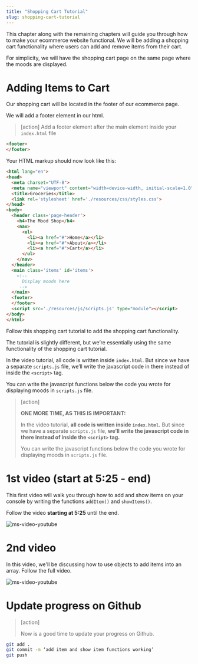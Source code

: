 ```yaml
---
title: "Shopping Cart Tutorial"
slug: shopping-cart-tutorial
---
```


This chapter along with the remaining chapters will guide you through how to make your ecommerce website functional. We will be adding a shopping cart functionality where users can add and remove items from their cart.

 For simplicity, we will have the shopping cart page on the same page where the moods are displayed.

# Adding Items to Cart

Our shopping cart will be located in the footer of our ecommerce page.

We will add a footer element in our html.
>[action]
> Add a footer element after the main element inside your ```index.html``` file
>
```html
<footer>
</footer>
```

Your HTML markup should now look like this:

```html
<html lang="en">
<head>
  <meta charset="UTF-8">
  <meta name="viewport" content="width=device-width, initial-scale=1.0">
  <title>Groceries</title>
  <link rel='stylesheet' href='./resources/css/styles.css'>
</head>
<body>
  <header class='page-header'>
    <h4>The Mood Shop</h4>
    <nav>
      <ul>
        <li><a href="#">Home</a></li>
        <li><a href="#">About</a></li>
        <li><a href="#">Cart</a></li>
      </ul>
    </nav>
  </header>
  <main class='items' id='items'>
    <!--
      Display moods here
     -->
  </main>
  <footer>
  </footer>
  <script src='./resources/js/scripts.js' type="module"></script>
</body>
</html>
```

Follow this shopping cart tutorial to add the shopping cart functionality.

The tutorial is slightly different, but we’re essentially using the same functionality of the shopping cart tutorial.

In the video tutorial, all code is written inside ```index.html```. But since we have a separate ```scripts.js``` file, we’ll write the javascript code in there instead of inside the ```<script>``` tag.

You can write the javascript functions below the code you wrote for displaying moods in ```scripts.js``` file.

> [action]
>
> **ONE MORE TIME, AS THIS IS IMPORTANT:**
>
> In the video tutorial, **all code is written inside ```index.html```.** But since we have a separate ```scripts.js``` file, **we’ll write the javascript code in there instead of inside the ```<script>``` tag.**
>
> You can write the javascript functions below the code you wrote for displaying moods in ```scripts.js``` file.

# 1st video (start at 5:25 - end)

This first video will walk you through how to add and show items on your console by writing the functions ```addItem()``` and ```showItems()```.

Follow the video **starting at 5:25** until the end.

![ms-video-youtube](https://www.youtube.com/embed/oMTO0LbBGLA)


# 2nd video

In this video, we'll be discussing how to use objects to add items into an array. Follow the full video.

![ms-video-youtube](https://www.youtube.com/embed/yUfbzeKol04)



# Update progress on Github
> [action]
>
> Now is a good time to update your progress on Github.
>
```bash
git add .
git commit -m ‘add item and show item functions working’
git push
```
